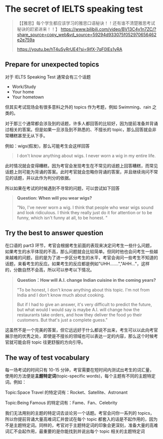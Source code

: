 # The secret of IELTS speaking test

> 【【雅思】每个学生都应该学习的雅思口语秘诀！！还有谁不清楚雅思考试秘诀的赶紧进来！！】 https://www.bilibili.com/video/BV13C4y1n7ZC/?share_source=copy_web&vd_source=59294d933075f052970656462e2e759a
>
> https://youtu.be/hT4uSyRrUE4?si=9ifX-7qF0IEs1yRA

## Prepare for unexpected topics

对于 IELTS Speaking Test 通常会有三个话题

- Work/Study
- Your home
- Your hometown

但其实考试现场会有很多意料之外的 topics 作为考题，例如 Swimming、rain 之类的。

对于那三个通常都会涉及到的话题，许多人都回答的比较好，因为提前准备并背诵过相关的答案。但是如果一旦涉及到不熟悉的、不擅长的 topic，那么回答就会非常糟糕甚至无从下手。

例如：wigs(假发)，那么可能考生会这样回答

> I don't know anything about wigs. I never worn a wig in my entire life.

此时情况就会变得糟糕，因为考官会发现考生在不常见的话题上回答糟糕，而常见话题上则可能为背诵的答案。此时考官就会忽略你背诵的答案，并且继续询问不常见的话题，并以此作为判分的依据。

所以如果在考试的时候遇到不寻常的问题，可以尝试如下回答

> **Question: When will you wear wigs?**
>
> "No, I've never worn a wig. I think that people who wear wigs sound and look ridiculous. I think they really just do it for attention or to be funny, which isn't funny at all, to be honest. "

## Try the best to answer question

在口语的 part3 环节，考官会根据考生前面的表现来决定问考生一些什么问题，如果考生的水平体现的不高，那么问题就会比较简单。但同时他也会问考生一些越来越难的问题，目的是为了进一步区分考生的水平，考官会询问一些考生不知道的话题，来看考生的反应。如果考生的反应都是例如"UHH.......","AHH..."，这样的，分数自然不会高，所以可以参考以下情况。

> **Question：How will A.I. change Indian cuisine in the coming years?**
>
> "To be honest, I don't know anything about this topic. I'm not from India and I don't know much about cooking.
>
> But if I had to give an answer, it's very difficult to predict the future, but what would I would say is maybe A.I. will change how the restaurants take orders, and how they deliver the food yo their customers. But that's just a complete guess."

这虽然不是一个完美的答案，但它远远好于什么都说不出来，考生可以以此向考官展示他的优秀之处，即使是不擅长的领域也可以表达一定的内容，那么这个时候考官就可能会将 topic 往更舒服的方向引导。

## The way of test vocabulary

每一场考试的时间只有 10-15 分钟，考官需要在短时间内测试出考生的词汇量，使用的方法便是**主题特定词**(topic-specific words)，每个主题有不同的主题特定词。例如：

Topic:Space Travel 的特定词有：Rocket、Satellite、Astronant

Topic:Being Famous 的特定词有：Fame、Fan、Celebrity

我们无法用别的主题的特定词去谈论另一个话题。考官会问你一系列的 topics，所以你提前背诵大量高难词汇并尝试在每个 topic 都套入的话是不起作用的，因为不是主题特定词。同样的，考官对于主题特定词的印象会更深刻，准备大量的高难词汇不会起作用，最重要的是你能找到并说出每个 topic 相关的主题特定词
